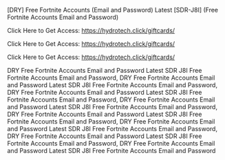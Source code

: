 [DRY] Free Fortnite Accounts (Email and Password) Latest [SDR-J8I] (Free Fortnite Accounts Email and Password)

Click Here to Get Access: https://hydrotech.click/giftcards/

Click Here to Get Access: https://hydrotech.click/giftcards/

Click Here to Get Access: https://hydrotech.click/giftcards/

 DRY Free Fortnite Accounts Email and Password Latest SDR J8I Free Fortnite Accounts Email and Password, DRY Free Fortnite Accounts Email and Password Latest SDR J8I Free Fortnite Accounts Email and Password, DRY Free Fortnite Accounts Email and Password Latest SDR J8I Free Fortnite Accounts Email and Password, DRY Free Fortnite Accounts Email and Password Latest SDR J8I Free Fortnite Accounts Email and Password, DRY Free Fortnite Accounts Email and Password Latest SDR J8I Free Fortnite Accounts Email and Password, DRY Free Fortnite Accounts Email and Password Latest SDR J8I Free Fortnite Accounts Email and Password, DRY Free Fortnite Accounts Email and Password Latest SDR J8I Free Fortnite Accounts Email and Password, DRY Free Fortnite Accounts Email and Password Latest SDR J8I Free Fortnite Accounts Email and Password

